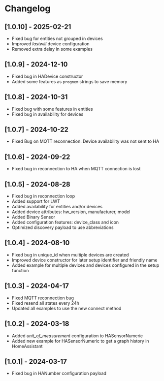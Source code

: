 # Changelog

## [1.0.10] - 2025-02-21

- Fixed bug for entities not grouped in devices
- Improved *lastwill* device configuration
- Removed extra delay in some examples

## [1.0.9] - 2024-12-10

- Fixed bug in HADevice constructor
- Added some features as `progmem` strings to save memory

## [1.0.8] - 2024-10-31

- Fixed bug with some features in entities
- Fixed bug in availability for devices

## [1.0.7] - 2024-10-22

 - Fixed Bug on MQTT reconnection. Device availability was not sent to HA

## [1.0.6] - 2024-09-22

 - Fixed bug in reconnection to HA when MQTT connection is lost

## [1.0.5] - 2024-08-28

 - Fixed bug in reconnection loop
 - Added support for LWT
 - Added availability for entities and/or devices
 - Added device attributes: hw_version, manufacturer, model
 - Added Binary Sensor
 - Added configuration features: device_class and icon
 - Optimized discovery payload to use abbreviations

## [1.0.4] - 2024-08-10

 - Fixed bug in unique_id when multiple devices are created
 - Improved device constructor for later setup identifier and friendly name
 - Added example for multiple devices and devices configured in the setup
   function

## [1.0.3] - 2024-04-17

- Fixed MQTT reconnection bug
- Fixed resend all states every 24h
- Updated all examples to use the new connect method

## [1.0.2] - 2024-03-18

- Added *unit_of_measurement* configuration to HASensorNumeric
- Added new example for HASensorNumeric to get a graph history in HomeAssistant

## [1.0.1] - 2024-03-17

- Fixed bug in HANumber configuration payload
